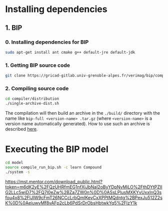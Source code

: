 # Installing dependencies

## 1. BIP
### 0. Installing dependencies for BIP
```bash
sudo apt-get install ant cmake g++ default-jre default-jdk
```
### 1. Getting BIP source code
```bash
git clone https://gricad-gitlab.univ-grenoble-alpes.fr/verimag/bip/compiler.git
```
### 2. Compiling source code
```bash
cd compiler/distribution
./single-archive-dist.sh
```
The compilation will then build an archive in the `./build/` directory with the name like `bip-full <version-name> .tar.gz` (where `<version-name>` is a version name automatically generated). How to use such an archive is described [here](http://www-verimag.imag.fr/New-BIP-tools.html?lang=en).

# Executing the BIP model

```bash
cd model
source compile_run_bip.sh -c learn Compound
./system -s
```
https://mst.mentor.com/download_public.html?token=m6dK2yE%2FQzUHRfmEG1nfXiJbNaI2oByYDpNvMiLO%2FthDYtPZIlG2LLc5wiD7%2FQ7l0eZw%2BZa7ZW0n%0D%0ASsLPlusMXKYvUxxInQ3sfou4x8%2FlJlW9cFmT26NCCcLrbQmIKevCxXPPtMQdntg%2BPexJu512Z2sK%0D%0AeiuwvMf8vAFp2cLb6PdSrDrObsHbtwkYq5%2FIzY1k
